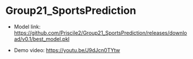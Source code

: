 # Group21_SportsPrediction

- Model link: https://github.com/Priscile2/Group21_SportsPrediction/releases/download/v0.1/best_model.pkl

- Demo video: https://youtu.be/J9dJcn0TYtw
